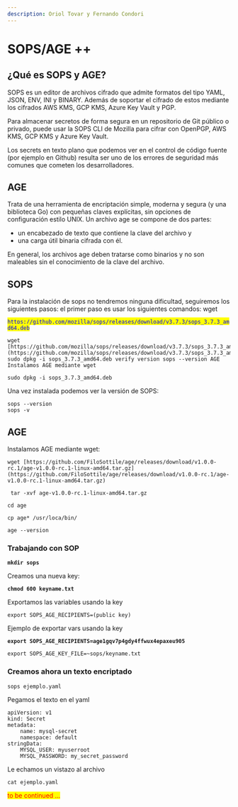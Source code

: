 ```yaml
---
description: Oriol Tovar y Fernando Condori
---
```


# SOPS/AGE ++

## ¿Qué es SOPS y AGE?&#x20;

SOPS es un editor de archivos cifrado que admite formatos del tipo YAML, JSON, ENV, INI y BINARY. Además de soportar el cifrado de estos mediante los cifrados AWS KMS, GCP KMS, Azure Key Vault y PGP.&#x20;

Para almacenar secretos de forma segura en un repositorio de Git público o privado, puede usar la SOPS CLI de Mozilla para cifrar con OpenPGP, AWS KMS, GCP KMS y Azure Key Vault.

Los secrets en texto plano que podemos ver en el control de código fuente (por ejemplo en Github) resulta ser uno de los errores de seguridad más comunes que cometen los desarrolladores.



## AGE&#x20;

Trata de una herramienta de encriptación simple, moderna y segura (y una biblioteca Go) con pequeñas claves explícitas, sin opciones de configuración estilo UNIX. Un archivo age se compone de dos partes:&#x20;

* un encabezado de texto que contiene la clave del archivo y&#x20;
* una carga útil binaria cifrada con él.&#x20;

En general, los archivos age deben tratarse como binarios y no son maleables sin el conocimiento de la clave del archivo.

## SOPS

Para la instalación de sops no tendremos ninguna dificultad, seguiremos los siguientes pasos: el primer paso es usar los siguientes comandos: wget&#x20;

<mark style="color:blue;">`https://github.com/mozilla/sops/releases/download/v3.7.3/sops_3.7.3_amd64.deb`</mark>

```
wget [https://github.com/mozilla/sops/releases/download/v3.7.3/sops_3.7.3_amd64.deb] (https://github.com/mozilla/sops/releases/download/v3.7.3/sops_3.7.3_amd64.deb) sudo dpkg -i sops_3.7.3_amd64.deb verify version sops --version AGE Instalamos AGE mediante wget    
```

```
sudo dpkg -i sops_3.7.3_amd64.deb
```

Una vez instalada podemos ver la versión de SOPS:

```
sops --version
sops -v
```

## AGE

Instalamos AGE mediante wget:&#x20;

```
wget [https://github.com/FiloSottile/age/releases/download/v1.0.0-rc.1/age-v1.0.0-rc.1-linux-amd64.tar.gz] (https://github.com/FiloSottile/age/releases/download/v1.0.0-rc.1/age-v1.0.0-rc.1-linux-amd64.tar.gz)
```

```
 tar -xvf age-v1.0.0-rc.1-linux-amd64.tar.gz
```

```
cd age
```

```
cp age* /usr/loca/bin/
```

```
age --version
```



### Trabajando con SOP

<pre><code><strong>mkdir sops
</strong></code></pre>

Creamos una nueva key:

<pre><code><strong>chmod 600 keyname.txt
</strong></code></pre>

Exportamos las variables usando la key

```
export SOPS_AGE_RECIPIENTS=(public key)
```

Ejemplo de exportar vars usando la key

<pre><code><strong>export SOPS_AGE_RECIPIENTS=age1gqv7p4gdy4ffwux4epaxeu905
</strong></code></pre>

```
export SOPS_AGE_KEY_FILE=~sops/keyname.txt
```

### Creamos ahora un texto encriptado

```
sops ejemplo.yaml
```

Pegamos el texto en el yaml

```
apiVersion: v1
kind: Secret
metadata:
    name: mysql-secret
    namespace: default
stringData:
    MYSQL_USER: myuserroot
    MYSQL_PASSWORD: my_secret_password
```

Le echamos  un vistazo al archivo

```
cat ejemplo.yaml
```

<mark style="color:red;">to be continued ...</mark>

